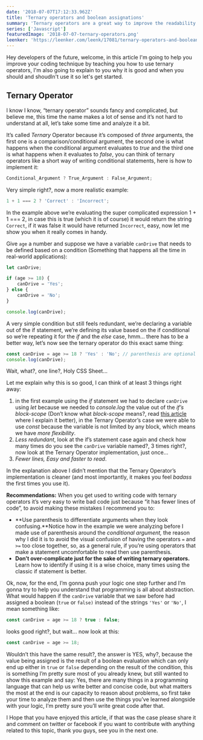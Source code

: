 ```yaml
---
date: '2018-07-07T17:12:33.962Z'
title: 'Ternary operators and boolean assignations'
summary: 'Ternary operators are a great way to improve the readability and simplicity of your code but they can be easily misunderstood, learn more about it...'
series: ['Javascript']
featuredImage: '2018-07-07-ternary-operators.png'
leenker: 'https://leenker.com/leenk/17081/ternary-operators-and-boolean-assignations'
---
```


Hey developers of the future, welcome, in this article I'm going to help you improve your coding technique by teaching you how to use ternary operators, I'm also going to explain to you why it is good and when you should and shoudln't use it so let's get started.

## Ternary Operator

I know I know, “ternary operator” sounds fancy and complicated, but believe me, this time the name makes a lot of sense and it’s not hard to understand at all, let’s take some time and analyze it a bit.

It’s called _Ternary_ Operator because it’s composed of _three_ arguments, the first one is a comparison/conditional argument, the second one is what happens when the conditional argument evaluates to _true_ and the third one is what happens when it evaluates to _false_, you can think of ternary operators like a short way of writing conditional statements, here is how to implement it:

```javascript
Conditional_Argument ? True_Argument : False_Argument;
```

Very simple right?, now a more realistic example:

```javascript
1 + 1 === 2 ? 'Correct' : 'Incorrect';
```

In the example above we’re evaluating the super complicated expression 1 + 1 === 2, in case this is true (which it is of course) it would return the string `Correct`, if it was false it would have returned `Incorrect`, easy, now let me show you when it really comes in handy.

Give `age` a number and suppose we have a variable `canDrive` that needs to be defined based on a condition (Something that happens all the time in real-world applications):

```javascript
let canDrive;

if (age >= 18) {
    canDrive = 'Yes';
} else {
    canDrive = 'No';
}

console.log(canDrive);
```

A very simple condition but still feels redundant, we’re declaring a variable out of the if statement, we’re defining its value based on the if conditional so we’re repeating it for the _if_ and the _else_ case, hmm… there has to be a better way, let’s now see the ternary operator do this exact same thing:

```javascript
const canDrive = age >= 18 ? 'Yes' : 'No'; // parenthesis are optional
console.log(canDrive);
```

Wait, what?, one line?, Holy CSS Sheet…

Let me explain why this is so good, I can think of at least 3 things right away:

1.  in the first example using the _if_ statement we had to declare `canDrive` using _let_ because we needed to _console.log_ the value out of the _if’s_ _block-scope_ (Don’t know what _block-scope_ means?, read [this article](https://enmascript.com/articles/2018/07/06/const-let-and-var) where I explain it better), in the Ternary Operator’s case we were able to use _const_ because the variable is not limited by any block, which means we have _more flexibility_.
2.  _Less redundant_, look at the if’s statement case again and check how many times do you see the `canDrive` variable named?, 3 times right?, now look at the Ternary Operator implementation, just once…
3.  _Fewer lines, Easy and faster to read_.

In the explanation above I didn’t mention that the Ternary Operator’s implementation is cleaner (and most importantly, it makes you feel _badass_ the first times you use it).

**Recommendations:** When you get used to writing code with ternary operators it’s very easy to write bad code just because “it has fewer lines of code”, to avoid making these mistakes I recommend you to:

-   **Use parenthesis to differentiate arguments when they look confusing.**Notice how in the example we were analyzing before I made use of parenthesis around the _conditional argument,_ the reason why I did it is to avoid the visual confusion of having the operators `=` and `>=` too close together, so, as a general rule, if you’re using operators that make a statement uncomfortable to read then use parenthesis.
-   **Don’t over-complicate just for the sake of writing ternary operators.** Learn how to identify if using it is a wise choice, many times using the classic if statement is better.

Ok, now, for the end, I’m gonna push your logic one step further and I’m gonna try to help you understand that programming is all about abstraction. What would happen if the `canDrive` variable that we saw before had assigned a boolean (`true` or `false)` instead of the strings `'Yes'` or `'No'`, I mean something like:

```javascript
const canDrive = age >= 18 ? true : false;
```

looks good right?, but wait… now look at this:

```javascript
const canDrive = age >= 18;
```

Wouldn’t this have the same result?, the answer is YES, why?, because the value being assigned is the result of a boolean evaluation which can only end up either in `true` or `false` depending on the result of the condition, this is something I’m pretty sure most of you already knew, but still wanted to show this example and say: Yes, there are many things in a programming language that can help us write better and concise code, but what matters the most at the end is our capacity to reason about problems, so first take your time to analyze them and then use the things you’ve learned alongside with your logic, I’m pretty sure you’ll write great code after that.

I Hope that you have enjoyed this article, if that was the case please share it and comment on twitter or facebook if you want to contribute with anything related to this topic, thank you guys, see you in the next one.
